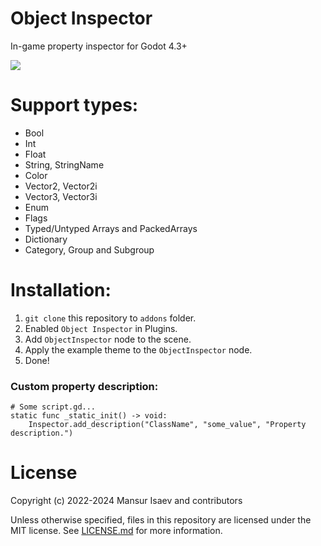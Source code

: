 # Object Inspector
In-game property inspector for Godot 4.3+

![](https://github.com/4d49/object-inspector/assets/8208165/1e57adc5-9941-43dd-9aeb-50df146f00c4)

# Support types:
- Bool
- Int
- Float
- String, StringName
- Color
- Vector2, Vector2i
- Vector3, Vector3i
- Enum
- Flags
- Typed/Untyped Arrays and PackedArrays
- Dictionary
- Category, Group and Subgroup

# Installation:
1. `git clone` this repository to `addons` folder.
2. Enabled `Object Inspector` in Plugins.
3. Add `ObjectInspector` node to the scene.
4. Apply the example theme to the `ObjectInspector` node.
5. Done!

### Custom property description:
```gdscript
# Some script.gd...
static func _static_init() -> void:
	Inspector.add_description("ClassName", "some_value", "Property description.")
```

# License
Copyright (c) 2022-2024 Mansur Isaev and contributors

Unless otherwise specified, files in this repository are licensed under the
MIT license. See [LICENSE.md](LICENSE.md) for more information.
